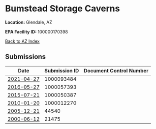 # Bumstead Storage Caverns

**Location:** Glendale, AZ

**EPA Facility ID:** 100000170398

[Back to AZ Index](../../index.md)

## Submissions

| Date | Submission ID | Document Control Number |
|------|--------------|-------------------------|
| [2021-04-27](submissions/1000093484.md) | 1000093484 |  |
| [2016-05-27](submissions/1000057393.md) | 1000057393 |  |
| [2015-07-21](submissions/1000050387.md) | 1000050387 |  |
| [2010-01-20](submissions/1000012270.md) | 1000012270 |  |
| [2005-12-21](submissions/44540.md) | 44540 |  |
| [2000-06-12](submissions/21475.md) | 21475 |  |
